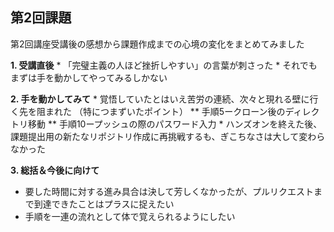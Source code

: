 ## 第2回課題
  第2回講座受講後の感想から課題作成までの心境の変化をまとめてみました

**1. 受講直後**
    * 「完璧主義の人ほど挫折しやすい」の言葉が刺さった
    * それでもまずは手を動かしてやってみるしかない
  
**2. 手を動かしてみて**
    * 覚悟していたとはいえ苦労の連続、次々と現れる壁に行く先を阻まれた
    （特につまずいたポイント）
      ** 手順5ークローン後のディレクトリ移動
      ** 手順10ープッシュの際のパスワード入力
    * ハンズオンを終えた後、課題提出用の新たなリポジトリ作成に再挑戦するも、ぎこちなさは大して変わらなかった

**3. 総括＆今後に向けて**
* 要した時間に対する進み具合は決して芳しくなかったが、プルリクエストまで到達できたことはプラスに捉えたい
* 手順を一連の流れとして体で覚えられるようにしたい
